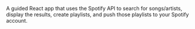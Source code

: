 A guided React app that uses the Spotify API to search for songs/artists, display the results, create playlists, and push those playlists to your Spotify account.
